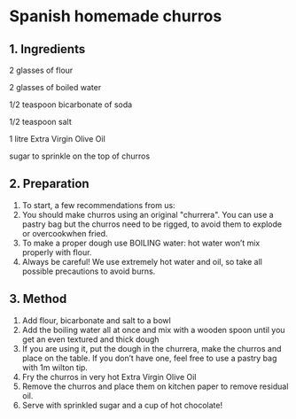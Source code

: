  # Spanish homemade churros

## 1. Ingredients

2 glasses of flour 

2 glasses of boiled water

1/2 teaspoon bicarbonate of soda

1/2 teaspoon salt

1 litre Extra Virgin Olive Oil

sugar to sprinkle on the top of churros


## 2. Preparation

1. To start, a few recommendations from us:
2. You should make churros using an original "churrera". You can use a pastry bag but the churros need to be rigged, to avoid them to explode or overcookwhen fried.
3. To make a proper dough use BOILING water: hot water won’t mix properly with flour.
4. Always be careful! We use extremely hot water and oil, so take all possible precautions to avoid burns.

## 3. Method
1. Add flour, bicarbonate and salt to a bowl
2. Add the boiling water all at once and mix with a wooden spoon until you get an even textured and thick dough
3. If you are using it, put the dough in the churrera, make the churros and place on the table. If you don’t have one, feel free to use a pastry bag with 1m wilton tip.
4. Fry the churros in very hot Extra Virgin Olive Oil
5. Remove the churros and place them on kitchen paper to remove residual oil.
6. Serve with sprinkled sugar and a cup of hot chocolate!
